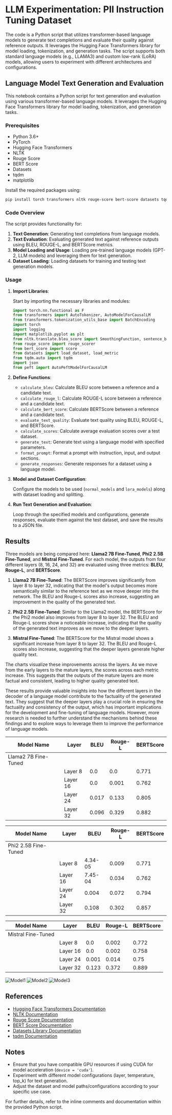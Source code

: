 # LLM Experimentation: PII Instruction Tuning Dataset
The code is a Python script that utilizes transformer-based language models to generate text completions and evaluate their quality against reference outputs. It leverages the Hugging Face Transformers library for model loading, tokenization, and generation tasks. The script supports both standard language models (e.g., LLAMA3) and custom low-rank (LoRA) models, allowing users to experiment with different architectures and configurations.
## Language Model Text Generation and Evaluation

This notebook contains a Python script for text generation and evaluation using various transformer-based language models. It leverages the Hugging Face Transformers library for model loading, tokenization, and generation tasks.

### Prerequisites

- Python 3.6+
- PyTorch
- Hugging Face Transformers
- NLTK
- Rouge Score
- BERT Score
- Datasets
- tqdm
- matplotlib

Install the required packages using:

```bash
pip install torch transformers nltk rouge-score bert-score datasets tqdm matplotlib
```

### Code Overview

The script provides functionality for:

1. **Text Generation**: Generating text completions from language models.
2. **Text Evaluation**: Evaluating generated text against reference outputs using BLEU, ROUGE-L, and BERTScore metrics.
3. **Model Loading and Usage**: Loading pre-trained language models (GPT-2, LLM models) and leveraging them for text generation.
4. **Dataset Loading**: Loading datasets for training and testing text generation models.

### Usage

1. **Import Libraries**:
   
   Start by importing the necessary libraries and modules:

   ```python
   import torch.nn.functional as F
   from transformers import AutoTokenizer, AutoModelForCausalLM
   from transformers.tokenization_utils_base import BatchEncoding
   import torch
   import logging
   import matplotlib.pyplot as plt
   from nltk.translate.bleu_score import SmoothingFunction, sentence_bleu
   from rouge_score import rouge_scorer
   from bert_score import score
   from datasets import load_dataset, load_metric
   from tqdm.auto import tqdm
   import json
   from peft import AutoPeftModelForCausalLM
   ```

2. **Define Functions**:

   - `calculate_bleu`: Calculate BLEU score between a reference and a candidate text.
   - `calculate_rouge_l`: Calculate ROUGE-L score between a reference and a candidate text.
   - `calculate_bert_score`: Calculate BERTScore between a reference and a candidate text.
   - `evaluate_text_quality`: Evaluate text quality using BLEU, ROUGE-L, and BERTScore.
   - `calculate_scores`: Calculate average evaluation scores over a test dataset.
   - `generate_text`: Generate text using a language model with specified parameters.
   - `format_prompt`: Format a prompt with instruction, input, and output sections.
   - `generate_responses`: Generate responses for a dataset using a language model.
   
3. **Model and Dataset Configuration**:

   Configure the models to be used (`normal_models` and `lora_models`) along with dataset loading and splitting.

4. **Run Text Generation and Evaluation**:

   Loop through the specified models and configurations, generate responses, evaluate them against the test dataset, and save the results to a JSON file.

## Results

Three models are being compared here: **Llama2 7B Fine-Tuned**, **Phi2 2.5B Fine-Tuned**, and **Mistral Fine-Tuned**. For each model, the outputs from four different layers (8, 16, 24, and 32) are evaluated using three metrics: **BLEU**, **Rouge-L**, and **BERTScore**.

1. **Llama2 7B Fine-Tuned**: The BERTScore improves significantly from layer 8 to layer 32, indicating that the model's output becomes more semantically similar to the reference text as we move deeper into the network. The BLEU and Rouge-L scores also increase, suggesting an improvement in the quality of the generated text.

2. **Phi2 2.5B Fine-Tuned**: Similar to the Llama2 model, the BERTScore for the Phi2 model also improves from layer 8 to layer 32. The BLEU and Rouge-L scores show a noticeable increase, indicating that the quality of the generated text improves as we move to the deeper layers.

3. **Mistral Fine-Tuned**: The BERTScore for the Mistral model shows a significant increase from layer 8 to layer 32. The BLEU and Rouge-L scores also increase, suggesting that the deeper layers generate higher quality text.

The charts visualize these improvements across the layers. As we move from the early layers to the mature layers, the scores across each metric increase. This suggests that the outputs of the mature layers are more factual and consistent, leading to higher quality generated text.

These results provide valuable insights into how the different layers in the decoder of a language model contribute to the factuality of the generated text. They suggest that the deeper layers play a crucial role in ensuring the factuality and consistency of the output, which has important implications for the development and fine-tuning of language models. However, more research is needed to further understand the mechanisms behind these findings and to explore ways to leverage them to improve the performance of language models.


| Model Name | Layer | BLEU | Rouge-L | BERTScore |
|------------|-------|------|---------|-----------|
| Llama2 7B Fine-Tuned     |       |      |         |          
|            |Layer 8|0.0    |0.0        |0.771          |
|           |Layer 16|0.0   |0.001        |0.762         |
|           |Layer 24|0.017   |0.133        |0.805          |
|           |Layer 32|0.096   |0.329        |0.882          |

| Model Name | Layer | BLEU | Rouge-L | BERTScore |
|------------|-------|------|---------|-----------|
| Phi2 2.5B Fine-Tuned     |       |      |         |
|            |Layer 8|4.34-05    |0.009        |0.771          |
|           |Layer 16|7.45-04   |0.034        |0.762         |
|           |Layer 24|0.004   |0.072        |0.794          |
|           |Layer 32|0.108   |0.302        |0.857          |

| Model Name | Layer | BLEU | Rouge-L | BERTScore |
|------------|-------|------|---------|-----------|
| Mistral Fine-Tuned     |       |      |         |
|            |Layer 8|0.0    |0.002        |0.772         |
|           |Layer 16|0.0   |0.002        |0.758         |
|           |Layer 24|0.001   |0.014        |0.75          |
|           |Layer 32|0.123    |0.372        |0.889          |


![Model1](images/phi_ft.jpg)
![Model2](images/mistral_ft.png)
![Model3](images/llama_ft.png)

## References

- [Hugging Face Transformers Documentation](https://huggingface.co/transformers/)
- [NLTK Documentation](https://www.nltk.org/)
- [Rouge Score Documentation](https://github.com/google-research/google-research/tree/master/rouge)
- [BERT Score Documentation](https://github.com/Tiiiger/bert_score)
- [Datasets Library Documentation](https://huggingface.co/docs/datasets/)
- [tqdm Documentation](https://github.com/tqdm/tqdm)

## Notes

- Ensure that you have compatible GPU resources if using CUDA for model acceleration (`device = 'cuda'`).
- Experiment with different model configurations (layer, temperature, top_k) for text generation.
- Adjust the dataset and model paths/configurations according to your specific use case.

For further details, refer to the inline comments and documentation within the provided Python script.
